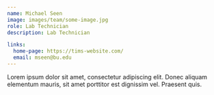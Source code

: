 ```yaml
---
name: Michael Seen
image: images/team/some-image.jpg
role: Lab Technician
description: Lab Technician

links:
  home-page: https://tims-website.com/
  email: mseen@bu.edu
---
```


Lorem ipsum dolor sit amet, consectetur adipiscing elit. Donec aliquam elementum mauris, sit amet porttitor est dignissim vel. Praesent quis.
